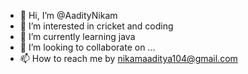 - 👋 Hi, I’m @AadityNikam
- 👀 I’m interested in cricket and coding
- 🌱 I’m currently learning java
- 💞️ I’m looking to collaborate on ...
- 📫 How to reach me by nikamaaditya104@gmail.com

<!---
AadityNikam/AadityNikam is a ✨ special ✨ repository because its `README.md` (this file) appears on your GitHub profile.
You can click the Preview link to take a look at your changes.
--->
